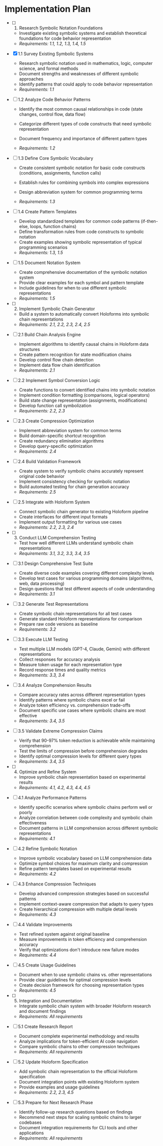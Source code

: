 # Implementation Plan

- [ ] 1. Research Symbolic Notation Foundations
  - Investigate existing symbolic systems and establish theoretical foundations for code behavior representation
  - _Requirements: 1.1, 1.2, 1.3, 1.4, 1.5_

- [x] 1.1 Survey Existing Symbolic Systems


  - Research symbolic notation used in mathematics, logic, computer science, and formal methods
  - Document strengths and weaknesses of different symbolic approaches
  - Identify patterns that could apply to code behavior representation
  - _Requirements: 1.1_




- [ ] 1.2 Analyze Code Behavior Patterns
  - Identify the most common causal relationships in code (state changes, control flow, data flow)


  - Categorize different types of code constructs that need symbolic representation
  - Document frequency and importance of different pattern types
  - _Requirements: 1.2_


- [ ] 1.3 Define Core Symbolic Vocabulary



  - Create consistent symbolic notation for basic code constructs (conditions, assignments, function calls)
  - Establish rules for combining symbols into complex expressions
  - Design abbreviation system for common programming terms

  - _Requirements: 1.3_



- [ ] 1.4 Create Pattern Templates
  - Develop standardized templates for common code patterns (if-then-else, loops, function chains)
  - Define transformation rules from code constructs to symbolic notation
  - Create examples showing symbolic representation of typical programming scenarios
  - _Requirements: 1.3, 1.5_

- [ ] 1.5 Document Notation System
  - Create comprehensive documentation of the symbolic notation system
  - Provide clear examples for each symbol and pattern template
  - Include guidelines for when to use different symbolic representations
  - _Requirements: 1.5_

- [ ] 2. Implement Symbolic Chain Generator
  - Build a system to automatically convert Holoforms into symbolic chain representations
  - _Requirements: 2.1, 2.2, 2.3, 2.4, 2.5_

- [ ] 2.1 Build Chain Analysis Engine


  - Implement algorithms to identify causal chains in Holoform data structures
  - Create pattern recognition for state modification chains
  - Develop control flow chain detection
  - Implement data flow chain identification
  - _Requirements: 2.1_

- [ ] 2.2 Implement Symbol Conversion Logic
  - Create functions to convert identified chains into symbolic notation
  - Implement condition formatting (comparisons, logical operators)
  - Build state change representation (assignments, modifications)
  - Develop function call symbolization
  - _Requirements: 2.2, 2.3_

- [ ] 2.3 Create Compression Optimization
  - Implement abbreviation system for common terms
  - Build domain-specific shortcut recognition
  - Create redundancy elimination algorithms
  - Develop query-specific optimization
  - _Requirements: 2.4_

- [ ] 2.4 Build Validation Framework
  - Create system to verify symbolic chains accurately represent original code behavior
  - Implement consistency checking for symbolic notation
  - Build automated testing for chain generation accuracy
  - _Requirements: 2.5_

- [ ] 2.5 Integrate with Holoform System
  - Connect symbolic chain generator to existing Holoform pipeline
  - Create interfaces for different input formats
  - Implement output formatting for various use cases
  - _Requirements: 2.2, 2.3, 2.4_

- [ ] 3. Conduct LLM Comprehension Testing
  - Test how well different LLMs understand symbolic chain representations
  - _Requirements: 3.1, 3.2, 3.3, 3.4, 3.5_

- [ ] 3.1 Design Comprehensive Test Suite
  - Create diverse code examples covering different complexity levels
  - Develop test cases for various programming domains (algorithms, web, data processing)
  - Design questions that test different aspects of code understanding
  - _Requirements: 3.1_

- [ ] 3.2 Generate Test Representations
  - Create symbolic chain representations for all test cases
  - Generate standard Holoform representations for comparison
  - Prepare raw code versions as baseline
  - _Requirements: 3.2_

- [ ] 3.3 Execute LLM Testing
  - Test multiple LLM models (GPT-4, Claude, Gemini) with different representations
  - Collect responses for accuracy analysis
  - Measure token usage for each representation type
  - Record response times and quality metrics
  - _Requirements: 3.3, 3.4_

- [ ] 3.4 Analyze Comprehension Results
  - Compare accuracy rates across different representation types
  - Identify patterns where symbolic chains excel or fail
  - Analyze token efficiency vs. comprehension trade-offs
  - Document specific use cases where symbolic chains are most effective
  - _Requirements: 3.4, 3.5_

- [ ] 3.5 Validate Extreme Compression Claims
  - Verify that 90-97% token reduction is achievable while maintaining comprehension
  - Test the limits of compression before comprehension degrades
  - Identify optimal compression levels for different query types
  - _Requirements: 3.4, 3.5_

- [ ] 4. Optimize and Refine System
  - Improve symbolic chain representation based on experimental results
  - _Requirements: 4.1, 4.2, 4.3, 4.4, 4.5_

- [ ] 4.1 Analyze Performance Patterns
  - Identify specific scenarios where symbolic chains perform well or poorly
  - Analyze correlation between code complexity and symbolic chain effectiveness
  - Document patterns in LLM comprehension across different symbolic representations
  - _Requirements: 4.1_

- [ ] 4.2 Refine Symbolic Notation
  - Improve symbolic vocabulary based on LLM comprehension data
  - Optimize symbol choices for maximum clarity and compression
  - Refine pattern templates based on experimental results
  - _Requirements: 4.2_

- [ ] 4.3 Enhance Compression Techniques
  - Develop advanced compression strategies based on successful patterns
  - Implement context-aware compression that adapts to query types
  - Create hierarchical compression with multiple detail levels
  - _Requirements: 4.3_

- [ ] 4.4 Validate Improvements
  - Test refined system against original baseline
  - Measure improvements in token efficiency and comprehension accuracy
  - Verify that optimizations don't introduce new failure modes
  - _Requirements: 4.4_

- [ ] 4.5 Create Usage Guidelines
  - Document when to use symbolic chains vs. other representations
  - Provide clear guidelines for optimal compression levels
  - Create decision framework for choosing representation types
  - _Requirements: 4.5_

- [ ] 5. Integration and Documentation
  - Integrate symbolic chain system with broader Holoform research and document findings
  - _Requirements: All requirements_

- [ ] 5.1 Create Research Report
  - Document complete experimental methodology and results
  - Analyze implications for token-efficient AI code navigation
  - Compare symbolic chains to other compression techniques
  - _Requirements: All requirements_

- [ ] 5.2 Update Holoform Specification
  - Add symbolic chain representation to the official Holoform specification
  - Document integration points with existing Holoform system
  - Provide examples and usage guidelines
  - _Requirements: 2.2, 2.3, 4.5_

- [ ] 5.3 Prepare for Next Research Phase
  - Identify follow-up research questions based on findings
  - Recommend next steps for scaling symbolic chains to larger codebases
  - Document integration requirements for CLI tools and other applications
  - _Requirements: All requirements_
